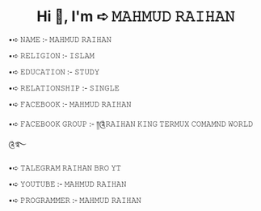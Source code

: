 <h1 align="center">Hi 👋, I'm ➪ 𝙼𝙰𝙷𝙼𝚄𝙳 𝚁𝙰𝙸𝙷𝙰𝙽</h1>

•➪ 𝙽𝙰𝙼𝙴 :- 𝙼𝙰𝙷𝙼𝚄𝙳 𝚁𝙰𝙸𝙷𝙰𝙽

•➪ 𝚁𝙴𝙻𝙸𝙶𝙸𝙾𝙽 :- 𝙸𝚂𝙻𝙰𝙼

•➪ 𝙴𝙳𝚄𝙲𝙰𝚃𝙸𝙾𝙽 :- 𝚂𝚃𝚄𝙳𝚈

•➪ 𝚁𝙴𝙻𝙰𝚃𝙸𝙾𝙽𝚂𝙷𝙸𝙿 :- 𝚂𝙸𝙽𝙶𝙻𝙴

•➪ 𝙵𝙰𝙲𝙴𝙱𝙾𝙾𝙺 :- 𝙼𝙰𝙷𝙼𝚄𝙳 𝚁𝙰𝙸𝙷𝙰𝙽

•➪ 𝙵𝙰𝙲𝙴𝙱𝙾𝙾𝙺 𝙶𝚁𝙾𝚄𝙿 :- ༎༊𝚁𝙰𝙸𝙷𝙰𝙽 𝙺𝙸𝙽𝙶 𝚃𝙴𝚁𝙼𝚄𝚇 𝙲𝙾𝙼𝙰𝙼𝙽𝙳 𝚆𝙾𝚁𝙻𝙳༊࿐

•➪ 𝚃𝙰𝙻𝙴𝙶𝚁𝙰𝙼 𝚁𝙰𝙸𝙷𝙰𝙽 𝙱𝚁𝙾 𝚈𝚃

•➪ 𝚈𝙾𝚄𝚃𝚄𝙱𝙴 :- 𝙼𝙰𝙷𝙼𝚄𝙳 𝚁𝙰𝙸𝙷𝙰𝙽 

•➪ 𝙿𝚁𝙾𝙶𝚁𝙰𝙼𝙼𝙴𝚁 :- 𝙼𝙰𝙷𝙼𝚄𝙳 𝚁𝙰𝙸𝙷𝙰𝙽
